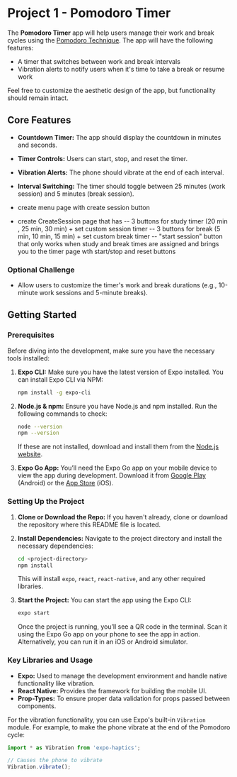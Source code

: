 # Project 1 - Pomodoro Timer

The **Pomodoro Timer** app will help users manage their work and break cycles using the [Pomodoro Technique](https://en.wikipedia.org/wiki/Pomodoro_Technique). The app will have the following features:

- A timer that switches between work and break intervals
- Vibration alerts to notify users when it's time to take a break or resume work


Feel free to customize the aesthetic design of the app, but functionality should remain intact.

## Core Features
- **Countdown Timer:** The app should display the countdown in minutes and seconds.
- **Timer Controls:** Users can start, stop, and reset the timer.
- **Vibration Alerts:** The phone should vibrate at the end of each interval.
- **Interval Switching:** The timer should toggle between 25 minutes (work session) and 5 minutes (break session).

- create menu page with create session button
- create CreateSession page that has
  -- 3 buttons for study timer (20 min , 25 min, 30 min) + set custom session timer 
  -- 3 buttons for break (5 min, 10 min, 15 min) + set custom break timer 
  -- "start session" button that only works when study and break times are assigned and brings you to the timer page wth start/stop and reset buttons


### Optional Challenge
- Allow users to customize the timer's work and break durations (e.g., 10-minute work sessions and 5-minute breaks).

## Getting Started

### Prerequisites
Before diving into the development, make sure you have the necessary tools installed:

1. **Expo CLI:** Make sure you have the latest version of Expo installed. You can install Expo CLI via NPM:

    ```bash
    npm install -g expo-cli
    ```

2. **Node.js & npm:** Ensure you have Node.js and npm installed. Run the following commands to check:

    ```bash
    node --version
    npm --version
    ```

    If these are not installed, download and install them from the [Node.js website](https://nodejs.org/).

3. **Expo Go App:** You’ll need the Expo Go app on your mobile device to view the app during development. Download it from [Google Play](https://play.google.com/store/apps/details?id=host.exp.exponent) (Android) or the [App Store](https://apps.apple.com/us/app/expo-go/id982107779) (iOS).

### Setting Up the Project

1. **Clone or Download the Repo:**
   If you haven't already, clone or download the repository where this README file is located.

2. **Install Dependencies:**
   Navigate to the project directory and install the necessary dependencies:

    ```bash
    cd <project-directory>
    npm install
    ```

   This will install `expo`, `react`, `react-native`, and any other required libraries.

3. **Start the Project:**
   You can start the app using the Expo CLI:

    ```bash
    expo start
    ```

   Once the project is running, you’ll see a QR code in the terminal. Scan it using the Expo Go app on your phone to see the app in action. Alternatively, you can run it in an iOS or Android simulator.

### Key Libraries and Usage
- **Expo:** Used to manage the development environment and handle native functionality like vibration.
- **React Native:** Provides the framework for building the mobile UI.
- **Prop-Types:** To ensure proper data validation for props passed between components.

For the vibration functionality, you can use Expo's built-in `Vibration` module. For example, to make the phone vibrate at the end of the Pomodoro cycle:

```javascript
import * as Vibration from 'expo-haptics';

// Causes the phone to vibrate
Vibration.vibrate();
